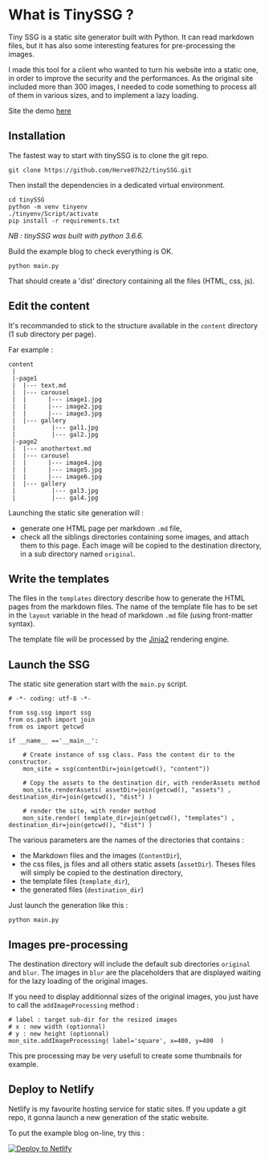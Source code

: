 # What is TinySSG ?

Tiny SSG is a static site generator built with Python. 
It can read markdown files, but it has also some interesting features for pre-processing the images.

I made this tool for a client who wanted to turn his website into a static one, in order to improve the security and the performances.
As the original site included more than 300 images, I needed to code something to process all of them in various sizes, 
and to implement a lazy loading. 

Site the demo [here](https://tinyssg.netlify.com)

## Installation

The fastest way to start with tinySSG is to clone the git repo.

```
git clone https://github.com/Herve07h22/tinySSG.git
```

Then install the dependencies in a dedicated virtual environment.

```
cd tinySSG
python -m venv tinyenv
./tinyenv/Script/activate
pip install -r requirements.txt
```

*NB : tinySSG was built with python 3.6.6.*   

Build the example blog to check everything is OK.

```
python main.py
```

That should create a 'dist' directory containing all the files (HTML, css, js).

## Edit the content

It's recommanded to stick to the structure available in the `content` directory (1 sub directory per page).

Far example :

```
content
 |
 |-page1
 |  |--- text.md
 |  |--- carousel
 |  |      |--- image1.jpg
 |  |      |--- image2.jpg
 |  |      |--- image3.jpg
 |  |--- gallery
 |          |--- gal1.jpg
 |          |--- gal2.jpg
 |-page2
 |  |--- anothertext.md
 |  |--- carousel
 |  |      |--- image4.jpg
 |  |      |--- image5.jpg
 |  |      |--- image6.jpg
 |  |--- gallery
 |          |--- gal3.jpg
 |          |--- gal4.jpg
```

Launching the static site generation will :

* generate one HTML page per markdown `.md` file,
* check all the siblings directories containing some images, and attach them to this page. Each image will be copied to the destination directory, in a sub directory named `original`.


## Write the templates

The files in the `templates` directory describe how to generate the HTML pages from the markdown files.
The name of the template file has to be set in the `layout` variable in the head of markdown `.md` file (using front-matter syntax).

The template file will be processed by the [Jinja2](http://jinja.pocoo.org/docs/2.10/) rendering engine.

## Launch the SSG

The static site generation start with the `main.py` script.

```
# -*- coding: utf-8 -*-

from ssg.ssg import ssg
from os.path import join
from os import getcwd

if __name__ =='__main__':
    
    # Create instance of ssg class. Pass the content dir to the constructor.
    mon_site = ssg(contentDir=join(getcwd(), "content"))
    
    # Copy the assets to the destination dir, with renderAssets method
    mon_site.renderAssets( assetDir=join(getcwd(), "assets") , destination_dir=join(getcwd(), "dist") )
    
    # render the site, with render method
    mon_site.render( template_dir=join(getcwd(), "templates") , destination_dir=join(getcwd(), "dist") )
```

The various parameters are the names of the directories that contains :

* the Markdown files and the images (`ContentDir`),
* the css files, js files and all others static assets (`assetDir`). Theses files will simply be copied to the destination directory,
* the template files (`template_dir`),
* the generated files (`destination_dir`)

Just launch the generation like this :
```
python main.py
```


## Images pre-processing

The destination directory will include the default sub directories `original` and `blur`. 
The images in `blur` are the placeholders that are displayed waiting for the lazy loading of the original images.

If you need to display additionnal sizes of the original images, you just have to call the `addImageProcessing` method :

```
# label : target sub-dir for the resized images
# x : new width (optionnal)
# y : new height (optionnal)
mon_site.addImageProcessing( label='square', x=400, y=400  )
```

This pre processing may be very usefull to create some thumbnails for example. 

## Deploy to Netlify

Netlify is my favourite hosting service for static sites. 
If you update a git repo, it gonna launch a new generation of the static website. 

To put the example blog on-line, try this :

[![Deploy to Netlify](https://www.netlify.com/img/deploy/button.svg)](https://app.netlify.com/start/deploy?repository=https://github.com/Herve07h22/tinySSG)

